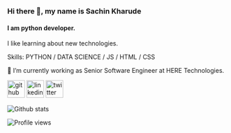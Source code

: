 ### Hi there 👋, my name is Sachin Kharude
#### I am python developer.
I like learning about new technologies.

Skills: PYTHON / DATA SCIENCE / JS / HTML / CSS

🌱 I’m currently working as Senior Software Engineer at HERE Technologies.


[<img src='https://cdn.jsdelivr.net/npm/simple-icons@3.0.1/icons/github.svg' alt='github' height='40'>](https://github.com/sackh)  [<img src='https://cdn.jsdelivr.net/npm/simple-icons@3.0.1/icons/linkedin.svg' alt='linkedin' height='40'>](https://www.linkedin.com/in/sachinkharude/)  [<img src='https://cdn.jsdelivr.net/npm/simple-icons@3.0.1/icons/twitter.svg' alt='twitter' height='40'>](https://twitter.com/sachkh)  

![Github stats](https://github-readme-stats.vercel.app/api?username=sackh&show_icons=true)

![Profile views](https://gpvc.arturio.dev/sackh)  
